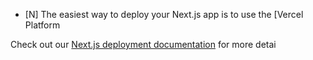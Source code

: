 
- [N]
The easiest way to deploy your Next.js app is to use the [Vercel Platform

Check out our [Next.js deployment documentation](https://nextjs.org/docs/deployment) for more detai
